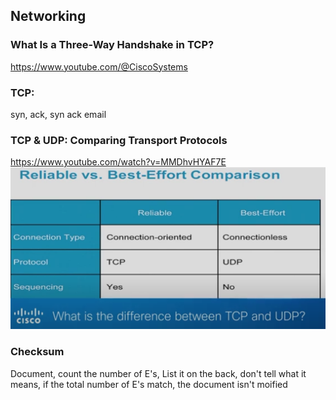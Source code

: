 


## Networking
### What Is a Three-Way Handshake in TCP?
https://www.youtube.com/@CiscoSystems

### TCP: 
syn, ack, syn ack
email


### TCP & UDP: Comparing Transport Protocols
https://www.youtube.com/watch?v=MMDhvHYAF7E
![tcp vs udp](Pictures/tcp_vs_udp.png)

### Checksum
Document, count the number of E's, List it on the back, don't tell what it means, if the total number of E's match, the document isn't moified

